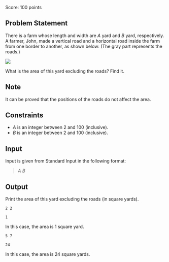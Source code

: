 Score: $100$ points

## Problem Statement

There is a farm whose length and width are $A$ yard and $B$ yard, respectively. A farmer, John, made a vertical road and a horizontal road inside the farm from one border to another, as shown below: (The gray part represents the roads.)

![](https://img.atcoder.jp/ghi/27d063746b460f1132b6a99aa535a562.png)

What is the area of this yard excluding the roads? Find it.

## Note

It can be proved that the positions of the roads do not affect the area.

## Constraints

- $A$ is an integer between $2$ and $100$ (inclusive).
- $B$ is an integer between $2$ and $100$ (inclusive).

## Input

Input is given from Standard Input in the following format:

> $A$ $B$

## Output

Print the area of this yard excluding the roads (in square yards).

```input1
2 2
```

```output1
1
```

In this case, the area is $1$ square yard.

```input2
5 7
```

```output2
24
```

In this case, the area is $24$ square yards.